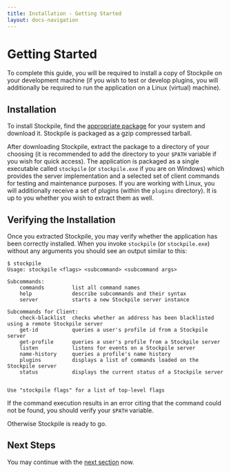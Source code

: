 ```yaml
---
title: Installation - Getting Started
layout: docs-navigation
---
```


# Getting Started

To complete this guide, you will be required to install a copy of Stockpile on
your development machine (if you wish to test or develop plugins, you will
additionally be required to run the application on a Linux (virtual) machine).

## Installation

To install Stockpile, find the [appropriate package](../) for your system and
download it. Stockpile is packaged as a gzip compressed tarball.

After downloading Stockpile, extract the package to a directory of your choosing
(it is recommended to add the directory to your `$PATH` variable if you wish for
quick access). The application is packaged as a single executable called
`stockpile` (or `stockpile.exe` if you are on Windows) which provides the server
implementation and a selected set of client commands for testing and maintenance
purposes. If you are working with Linux, you will additionally receive a set of
plugins (within the `plugins` directory). It is up to you whether you wish to
extract them as well.

## Verifying the Installation

Once you extracted Stockpile, you may verify whether the application has been
correctly installed. When you invoke `stockpile` (or `stockpile.exe`) without
any arguments you should see an output similar to this:

```
$ stockpile
Usage: stockpile <flags> <subcommand> <subcommand args>

Subcommands:
	commands         list all command names
	help             describe subcommands and their syntax
	server           starts a new Stockpile server instance

Subcommands for Client:
	check-blacklist  checks whether an address has been blacklisted using a remote Stockpile server
	get-id           queries a user's profile id from a Stockpile server
	get-profile      queries a user's profile from a Stockpile server
	listen           listens for events on a Stockpile server
	name-history     queries a profile's name history
	plugins          displays a list of commands loaded on the Stockpile server
	status           displays the current status of a Stockpile server


Use "stockpile flags" for a list of top-level flags
```

If the command execution results in an error citing that the command could not
be found, you should verify your `$PATH` variable.

Otherwise Stockpile is ready to go.

## Next Steps

You may continue with the [next section](dev-server.html) now.
